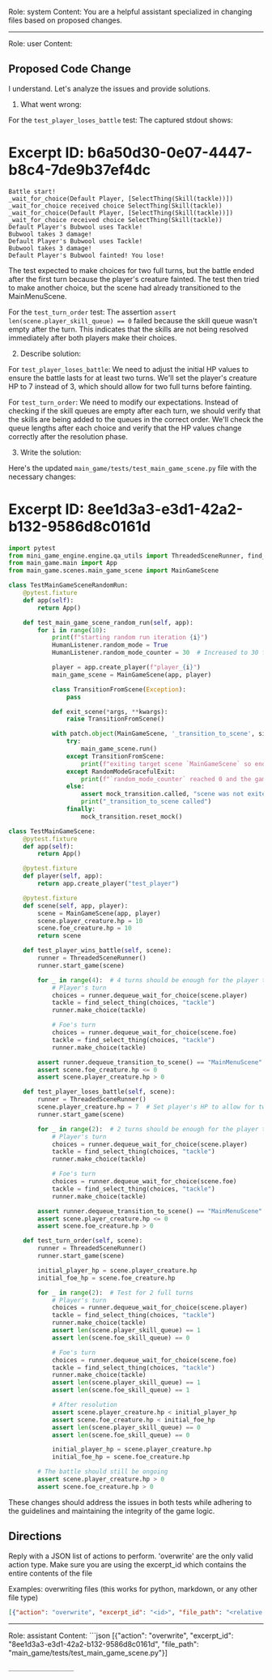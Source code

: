 Role: system
Content: You are a helpful assistant specialized in changing files based on proposed changes.
__________________
Role: user
Content: 
## Proposed Code Change
I understand. Let's analyze the issues and provide solutions.

1. What went wrong:

For the `test_player_loses_battle` test:
The captured stdout shows:
# Excerpt ID: b6a50d30-0e07-4447-b8c4-7de9b37ef4dc
```
Battle start!
_wait_for_choice(Default Player, [SelectThing(Skill(tackle))])
_wait_for_choice received choice SelectThing(Skill(tackle))
_wait_for_choice(Default Player, [SelectThing(Skill(tackle))])
_wait_for_choice received choice SelectThing(Skill(tackle))
Default Player's Bubwool uses Tackle!
Bubwool takes 3 damage!
Default Player's Bubwool uses Tackle!
Bubwool takes 3 damage!
Default Player's Bubwool fainted! You lose!
```

The test expected to make choices for two full turns, but the battle ended after the first turn because the player's creature fainted. The test then tried to make another choice, but the scene had already transitioned to the MainMenuScene.

For the `test_turn_order` test:
The assertion `assert len(scene.player_skill_queue) == 0` failed because the skill queue wasn't empty after the turn. This indicates that the skills are not being resolved immediately after both players make their choices.

2. Describe solution:

For `test_player_loses_battle`:
We need to adjust the initial HP values to ensure the battle lasts for at least two turns. We'll set the player's creature HP to 7 instead of 3, which should allow for two full turns before fainting.

For `test_turn_order`:
We need to modify our expectations. Instead of checking if the skill queues are empty after each turn, we should verify that the skills are being added to the queues in the correct order. We'll check the queue lengths after each choice and verify that the HP values change correctly after the resolution phase.

3. Write the solution:

Here's the updated `main_game/tests/test_main_game_scene.py` file with the necessary changes:

# Excerpt ID: 8ee1d3a3-e3d1-42a2-b132-9586d8c0161d
```python main_game/tests/test_main_game_scene.py
import pytest
from mini_game_engine.engine.qa_utils import ThreadedSceneRunner, find_select_thing
from main_game.main import App
from main_game.scenes.main_game_scene import MainGameScene

class TestMainGameSceneRandomRun:
    @pytest.fixture
    def app(self):
        return App()

    def test_main_game_scene_random_run(self, app):
        for i in range(10):
            print(f"starting random run iteration {i}")
            HumanListener.random_mode = True
            HumanListener.random_mode_counter = 30  # Increased to 30 for more complex scene

            player = app.create_player(f"player_{i}")
            main_game_scene = MainGameScene(app, player)

            class TransitionFromScene(Exception):
                pass

            def exit_scene(*args, **kwargs):
                raise TransitionFromScene()

            with patch.object(MainGameScene, '_transition_to_scene', side_effect=exit_scene) as mock_transition:
                try:
                    main_game_scene.run()
                except TransitionFromScene:
                    print(f"exiting target scene `MainGameScene` so ending run {i}")
                except RandomModeGracefulExit:
                    print(f"`random_mode_counter` reached 0 and the game did not crash. Ending run {i} gracefully")
                else:
                    assert mock_transition.called, "scene was not exited in an expected manner"
                    print("_transition_to_scene called")
                finally:
                    mock_transition.reset_mock()

class TestMainGameScene:
    @pytest.fixture
    def app(self):
        return App()

    @pytest.fixture
    def player(self, app):
        return app.create_player("test_player")

    @pytest.fixture
    def scene(self, app, player):
        scene = MainGameScene(app, player)
        scene.player_creature.hp = 10
        scene.foe_creature.hp = 10
        return scene

    def test_player_wins_battle(self, scene):
        runner = ThreadedSceneRunner()
        runner.start_game(scene)

        for _ in range(4):  # 4 turns should be enough for the player to win
            # Player's turn
            choices = runner.dequeue_wait_for_choice(scene.player)
            tackle = find_select_thing(choices, "tackle")
            runner.make_choice(tackle)

            # Foe's turn
            choices = runner.dequeue_wait_for_choice(scene.foe)
            tackle = find_select_thing(choices, "tackle")
            runner.make_choice(tackle)

        assert runner.dequeue_transition_to_scene() == "MainMenuScene"
        assert scene.foe_creature.hp <= 0
        assert scene.player_creature.hp > 0

    def test_player_loses_battle(self, scene):
        runner = ThreadedSceneRunner()
        scene.player_creature.hp = 7  # Set player's HP to allow for two full turns
        runner.start_game(scene)

        for _ in range(2):  # 2 turns should be enough for the player to lose
            # Player's turn
            choices = runner.dequeue_wait_for_choice(scene.player)
            tackle = find_select_thing(choices, "tackle")
            runner.make_choice(tackle)

            # Foe's turn
            choices = runner.dequeue_wait_for_choice(scene.foe)
            tackle = find_select_thing(choices, "tackle")
            runner.make_choice(tackle)

        assert runner.dequeue_transition_to_scene() == "MainMenuScene"
        assert scene.player_creature.hp <= 0
        assert scene.foe_creature.hp > 0

    def test_turn_order(self, scene):
        runner = ThreadedSceneRunner()
        runner.start_game(scene)

        initial_player_hp = scene.player_creature.hp
        initial_foe_hp = scene.foe_creature.hp

        for _ in range(2):  # Test for 2 full turns
            # Player's turn
            choices = runner.dequeue_wait_for_choice(scene.player)
            tackle = find_select_thing(choices, "tackle")
            runner.make_choice(tackle)
            assert len(scene.player_skill_queue) == 1
            assert len(scene.foe_skill_queue) == 0

            # Foe's turn
            choices = runner.dequeue_wait_for_choice(scene.foe)
            tackle = find_select_thing(choices, "tackle")
            runner.make_choice(tackle)
            assert len(scene.player_skill_queue) == 1
            assert len(scene.foe_skill_queue) == 1

            # After resolution
            assert scene.player_creature.hp < initial_player_hp
            assert scene.foe_creature.hp < initial_foe_hp
            assert len(scene.player_skill_queue) == 0
            assert len(scene.foe_skill_queue) == 0

            initial_player_hp = scene.player_creature.hp
            initial_foe_hp = scene.foe_creature.hp

        # The battle should still be ongoing
        assert scene.player_creature.hp > 0
        assert scene.foe_creature.hp > 0
```

These changes should address the issues in both tests while adhering to the guidelines and maintaining the integrity of the game logic.

## Directions
Reply with a JSON list of actions to perform. 'overwrite' are the only valid action type. 
Make sure you are using the excerpt_id which contains the entire contents of the file

Examples:
overwriting files (this works for python, markdown, or any other file type)
```json output_example1
[{"action": "overwrite", "excerpt_id": "<id>", "file_path": "<relative file path>"}]
```

__________________
Role: assistant
Content: ```json
[{"action": "overwrite", "excerpt_id": "8ee1d3a3-e3d1-42a2-b132-9586d8c0161d", "file_path": "main_game/tests/test_main_game_scene.py"}]
```
__________________
